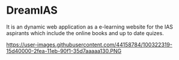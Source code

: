 # DreamIAS
It is an dynamic web application as a e-learning website for the IAS aspirants which include the online books and up to date quizes.

https://user-images.githubusercontent.com/44158784/100322319-15d40000-2fea-11eb-90f1-35d7aaaaa130.PNG
